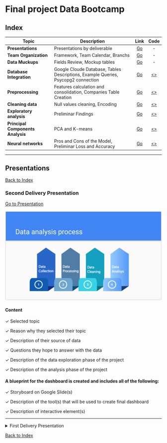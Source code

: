 # Final project Data Bootcamp

## Index

| Topic | Description | Link | Code |
| --- | --- | :---: | :---: |
| **Presentations** | Presentations by deliverable | [Go](README.md#presentations) | - |
| **Team Organization** | Framework, Team Calendar, Branchs | [Go](RED00_Team_organization.md) | - |
| **Data Muckups** | Fields Review, Mockup tables | [Go](RED01_Data_Muckups.md) | - |
| **Database Integration** | Google Cloude Database, Tables Descriptions, Example Queries, Psycopg2 connection  | [Go](RED02_Database_Integration.md) | [<>](./Resources/code/Database_Integration_Connection_SQL.ipynb) |
| **Preprocessing** | Features calculation and consolidation, Companies Table Creation | [Go](RED03_Preprocessing.md) | [<>](./Resources/code/Data_Preprocessing_Company_Table_V02.ipynb)  |
| **Cleaning data** | Null values cleaning, Encoding | [Go](RED04_Cleaning.md) | [<>](./Resources/code/cleanData.ipynb)|
| **Exploratory analysis** | Preliminar Findings | [Go](RED05_Exploratory_analysis.md)| [<>](./Resources/code/First_exploration_data.ipynb) |
| **Principal Components Analysis** | PCA and K-means | [Go](RED07_PCA.md)| [<>](./Resources/code/Principal_Component_Analysis_V03.ipynb) |
| **Neural networks** | Pros and Cons of the Model, Preliminar Loss and Accuracy | [Go](RED06_Neural_networks.md)| [<>](./Resources/code/Machine_Learning_Model.ipynb) |

---

## Presentations

[Back to Index](README.md#index)

### Second Delivery Presentation

[Go to Presentation](https://docs.google.com/presentation/d/1T7nPs9Xw17V6-010LkOIDMzpIrChUdoW8UOq_4DVLtM/edit?usp=sharing)

[![Second Delivery Presentation](./Resources/images/README/Presentation_Second_Deliverable.png)](https://docs.google.com/presentation/d/1T7nPs9Xw17V6-010LkOIDMzpIrChUdoW8UOq_4DVLtM/edit?usp=sharing)

#### Content

✓ Selected topic

✓ Reason why they selected their topic

✓ Description of their source of data

✓ Questions they hope to answer with the data

✓ Description of the data exploration phase of the project

✓ Description of the analysis phase of the project

#### A blueprint for the dashboard is created and includes all of the following:

✓ Storyboard on Google Slide(s)

✓ Description of the tool(s) that will be used to create final dashboard

✓ Description of interactive element(s)

---

<details>

  <summary>First Delivery Presentation</summary>

Presentation link:
[First Delivery Presentation](https://docs.google.com/presentation/d/1K-likYbv1rm9tx0FUCvtPsFVDtoFoNSIyFht_ey9abI/edit?usp=sharing)

[![First Delivery Presentation](./Resources/images/README/Presentation_First_Deliverable.png)](https://docs.google.com/presentation/d/1K-likYbv1rm9tx0FUCvtPsFVDtoFoNSIyFht_ey9abI/edit?usp=sharing)

</details>

[Back to Index](README.md#index)
